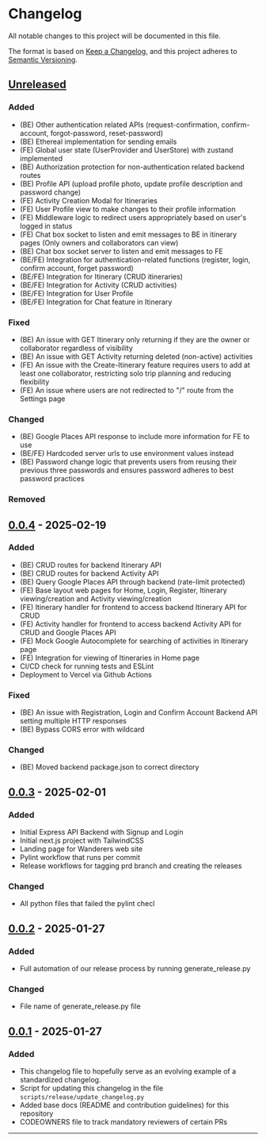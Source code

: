 # Changelog

All notable changes to this project will be documented in this file.

The format is based on [Keep a Changelog](https://keepachangelog.com/en/1.1.0/),
and this project adheres to [Semantic Versioning](https://semver.org/spec/v2.0.0.html).

## [Unreleased]

### Added

- (BE) Other authentication related APIs (request-confirmation, confirm-account, forgot-password, reset-password)
- (BE) Ethereal implementation for sending emails
- (FE) Global user state (UserProvider and UserStore) with zustand implemented
- (BE) Authorization protection for non-authentication related backend routes
- (BE) Profile API (upload profile photo, update profile description and password change)
- (FE) Activity Creation Modal for Itineraries
- (FE) User Profile view to make changes to their profile information
- (FE) Middleware logic to redirect users appropriately based on user's logged in status
- (FE) Chat box socket to listen and emit messages to BE in itinerary pages (Only owners and collaborators can view)
- (BE) Chat box socket server to listen and emit messages to FE
- (BE/FE) Integration for authentication-related functions (register, login, confirm account, forget password)
- (BE/FE) Integration for Itinerary (CRUD itineraries)
- (BE/FE) Integration for Activity (CRUD activities)
- (BE/FE) Integration for User Profile
- (BE/FE) Integration for Chat feature in Itinerary

### Fixed

- (BE) An issue with GET Itinerary only returning if they are the owner or collaborator regardless of visibility
- (BE) An issue with GET Activity returning deleted (non-active) activities
- (FE) An issue with the Create-Itinerary feature requires users to add at least one collaborator, restricting solo trip planning and reducing flexibility
- (FE) An issue where users are not redirected to "/" route from the Settings page

### Changed

- (BE) Google Places API response to include more information for FE to use
- (BE/FE) Hardcoded server urls to use environment values instead
- (BE) Password change logic that prevents users from reusing their previous three passwords and ensures password adheres to best password practices

### Removed

## [0.0.4] - 2025-02-19

### Added

- (BE) CRUD routes for backend Itinerary API
- (BE) CRUD routes for backend Activity API
- (BE) Query Google Places API through backend (rate-limit protected)
- (FE) Base layout web pages for Home, Login, Register, Itinerary viewing/creation and Activity viewing/creation
- (FE) Itinerary handler for frontend to access backend Itinerary API for CRUD
- (FE) Activity handler for frontend to access backend Activity API for CRUD and Google Places API
- (FE) Mock Google Autocomplete for searching of activities in Itinerary page
- (FE) Integration for viewing of Itineraries in Home page
- CI/CD check for running tests and ESLint
- Deployment to Vercel via Github Actions

### Fixed

- (BE) An issue with Registration, Login and Confirm Account Backend API setting multiple HTTP responses
- (BE) Bypass CORS error with wildcard

### Changed

- (BE) Moved backend package.json to correct directory

## [0.0.3] - 2025-02-01

### Added

- Initial Express API Backend with Signup and Login
- Initial next.js project with TailwindCSS
- Landing page for Wanderers web site
- Pylint workflow that runs per commit
- Release workflows for tagging prd branch and creating the releases

### Changed

- All python files that failed the pylint checl

## [0.0.2] - 2025-01-27

### Added

- Full automation of our release process by running generate_release.py

### Changed

- File name of generate_release.py file

## [0.0.1] - 2025-01-27

### Added

- This changelog file to hopefully serve as an evolving example of a standardized changelog.
- Script for updating this changelog in the file `scripts/release/update_changelog.py`
- Added base docs (README and contribution guidelines) for this repository
- CODEOWNERS file to track mandatory reviewers of certain PRs

---

[unreleased]: https://github.com/isaacchunn/wanderers/compare/v0.0.4...HEAD
[0.0.4]: https://github.com/isaacchunn/wanderers/compare/v0.0.3...v0.0.4
[0.0.3]: https://github.com/isaacchunn/wanderers/compare/v0.0.2...v0.0.3
[0.0.2]: https://github.com/isaacchunn/wanderers/compare/v0.0.1...v0.0.2
[0.0.1]: https://github.com/isaacchunn/wanderers/releases/tag/v0.0.1
